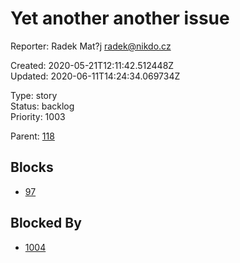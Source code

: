 # Yet another another issue

Reporter: Radek Mat?j <radek@nikdo.cz>  

Created: 2020-05-21T12:11:42.512448Z  
Updated: 2020-06-11T14:24:34.069734Z

Type: story  
Status: backlog  
Priority: 1003

Parent: [118](118.md "Night tool tip")

## Blocks
- [97](97.md "Edit module name and description hi")

## Blocked By
- [1004](1004.md "Should be hot")
